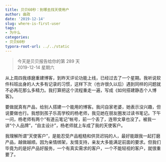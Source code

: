 ```yaml
---
title: 贝贝60秒：到哪去找天使用户
author: 曲政
date: '2019-12-14'
slug: where-is-first-user
tags:
- 为什么
categories:
- 贝贝60秒
typora-root-url: ../../static
---
```

> 今天是贝贝报告给你的第 289 天    
> 2019-12-14 星期六 

从上周四我琢磨重建博客，到昨天评论功能上线，已经过去了一个星期。我听说软件科班出身的人大多有记录的习惯，这样下次（也许很久以后）遇到同样的问题就不必再花那么多精力。我打算把这个流程重走一遍，写成《如何搭建静态个人博客》。

要做就真有产品，给别人搭建一个能用的博客。我问自家老婆，她表示没兴趣，但说要做也行。我想到孩子乐高学校的杨老师，我见她在朋友圈发过读书笔记。下午一问，杨老师有两个“有道云笔记”帐号，前一个丢了，连带文章也没了。被我一讲“个人品牌”，“自主设计”，杨老师就上车成了我的天使客户。

我理解所谓“天使客户”，是能忍受产品粗糙和供货迟钝的人，最好能跟我一起打磨产品，越做越顺。因为亲情绑架，友情支持，亲友大多能满足前面的要求。但我们毕竟为的是好产品好服务，一个有真实需求的客户，一个不能轻视的客户，就很重要了。

